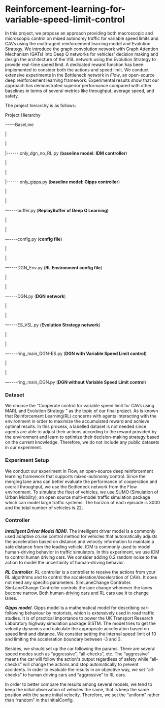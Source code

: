# Reinforcement-learning-for-variable-speed-limit-control


In this project, we propose an approach providing both macroscopic and microscopic control on mixed autonomy traffic for variable speed limits and CAVs using the multi-agent reinforcement learning model and Evolution Strategy. We introduce the graph convolution network with Graph Attention Mechanism (GATs) into Deep Q networks for vehicles' decision making and design the architecture of the VSL network using the Evolution Strategy to provide real-time speed limit. A dedicated reward function has been implemented to consider both the actions and speed limit. We conduct extensive experiments in the Bottleneck network in *Flow*, an open-source deep reinforcement learning framework. Experimental results show that our approach has demonstrated superior performance compared with other baselines in terms of several metrics like throughput, average speed, and safety.



The project hierarchy is as follows:

Project Hierarchy


-----BaseLine  

|  

|  

|------ only_dgn_no_RL.py        (**baseline model: IDM controller**)   

|  

|  

|------ only_gipps.py            (**baseline model: Gipps controller**)  

|  

|  

—----buffer.py                	 (**ReplayBuffer of Deep Q Learning**)  

|  

|  

—----config.py			         (**config file**)  

|  

|  

—----DGN_Env.py		             (**RL Environment config file**)  

|  

|  

—----DGN.py			             (**DGN network**)  

|  

|  

—----ES_VSL.py		             (**Evolution Strategy network**)  

|  

|  

—----ring_main_DGN-ES.py         (**DGN with Variable Speed Limit control**)  

|  

|  

—----ring_main_DGN.py	         (**DGN without Variable Speed Limit control**)  



### Dataset
We choose the “Cooperate control for variable speed limit for CAVs using MARL and Evolution Strategy ” as the topic of our final project. As is known that Reinforcement Learning(RL) concerns with agents interacting with the environment in order to maximize the accumulated reward and achieve optimal results. In this process, a labelled dataset is not needed since agents are able to adjust their actions according to the reward provided by the environment and learn to optimize their decision-making strategy based on the current knowledge. Therefore, we do not include any public datasets in our experiment.

### Experiment Setup

We conduct our experiment in Flow, an open-source deep reinforcement learning framework that supports mixed-autonomy control. Since the merging lane area can better evaluate the performance of cooperation and overall throughput, we use the Bottleneck network from the Flow environment. To simulate the fleet of vehicles, we use SUMO (Simulation of Urban Mobility), an open source multi-model traffic simulation package which can model large traffic systems. The horizon of each episode is 3000 and the total number of vehicles is 22.

### Controller
***Intelligent Driver Model (IDM)***. The intelligent driver model is a commonly used adaptive cruise control method for vehicles that automatically adjusts the acceleration based on distance and velocity information to maintain a safe distance from the leading vehicle. IDM is commonly used to model human-driving behavior in traffic simulators. In this experiment, we use IDM to control human driving cars. We consider adding 0.2 random noise to the action to model the uncertainty of human-driving behavior.

***RL Controller***. RL controller is a controller to receive the actions from your RL algorithms and to control the acceleration/deceleration of CAVs. It does not need any specific parameters.
SimLaneChange Controller. SimLaneChange Controller controls the lane change whenever the lanes become narrow. Both human-driving cars and RL cars use it to change lanes.

***Gipps model***. Gipps model is a mathematical model for describing car-following behaviour by motorists, which is extensively used in road traffic studies. It is of practical importance to power the UK Transport Research Laboratory highway simulation package SISTM. The model tries to get the velocity dynamics and calculate the appropriate acceleration based on speed limit and distance. We consider setting the internal speed limit of 10 and limiting the acceleration boundary between -3 and 3.

Besides, we should set up the car following the params. There are several speed modes such as “aggressive”, “all-checks”, etc. The “aggressive” means the car will follow the action's output regardless of safety while “all-checks” will change the actions and stop automatically to prevent accidents. In order to evaluate the results in an objective way, we set “all-checks” to human driving cars and “aggressive” to RL cars.

In order to better compare the results among several models, we tend to keep the initial observation of vehicles the same, that is keep the same position with the same initial velocity. Therefore, we set the “uniform” rather than “random” in the InitialConfig.
